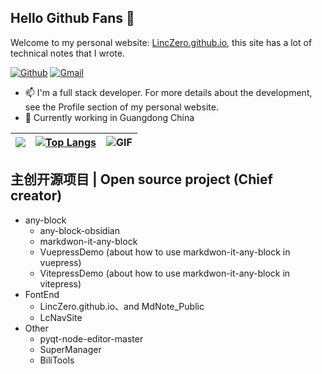 ## Hello Github Fans 👋

Welcome to my personal website: [LincZero.github.io](https://linczero.github.io/), this site has a lot of technical notes that I wrote.

[![Github](https://img.shields.io/badge/-Github-000?style=flat&logo=Github&logoColor=white)](https://github.com/LincZero)
[![Gmail](https://img.shields.io/badge/-Email-c14438?style=flat&logo=Gmail&logoColor=white)](mailto:qq762699299@gmail.com)

- 📫 I'm a full stack developer. For more details about the development, see the Profile section of my personal website.
- 🌱 Currently working in Guangdong China

|<img src="https://github-readme-stats.vercel.app/api?username=LincZero&show_icons=true&hide_border=true" />|[![Top Langs](https://github-readme-stats.vercel.app/api/top-langs/?username=LincZero)](https://github.com/anuraghazra/github-readme-stats)|<img alt="GIF" src="https://raw.githubusercontent.com/JoeyBling/JoeyBling/master/pic/pusheencode.gif" />|
|---|---|---|

## 主创开源项目 | Open source project (Chief creator)

- any-block
  - any-block-obsidian
  - markdwon-it-any-block
  - VuepressDemo (about how to use markdwon-it-any-block in vuepress)
  - VitepressDemo (about how to use markdwon-it-any-block in vitepress)
- FontEnd
  - LincZero.github.io、and MdNote_Public
  - LcNavSite
- Other
  - pyqt-node-editor-master
  - SuperManager
  - BiliTools
